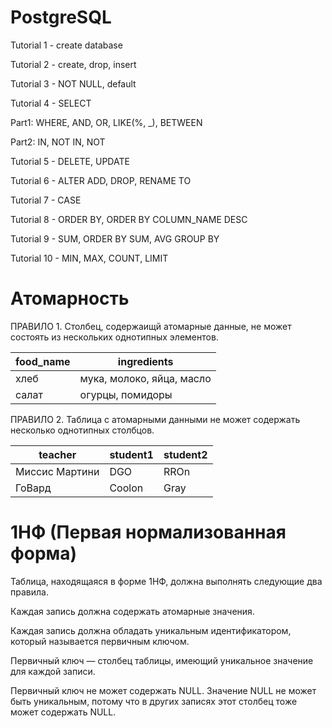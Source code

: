 # PostgreSQL
Tutorial 1 - create database

Tutorial 2 - create, drop, insert

Tutorial 3 - NOT NULL, default

Tutorial 4 - SELECT

Part1: WHERE, AND, OR, LIKE(%, _), BETWEEN

Part2: IN, NOT IN, NOT

Tutorial 5 - DELETE, UPDATE

Tutorial 6 - ALTER ADD, DROP, RENAME TO 

Tutorial 7 - CASE 

Tutorial 8 - ORDER BY, ORDER BY COLUMN_NAME DESC

Tutorial 9 - SUM, ORDER BY SUM, AVG GROUP BY

Tutorial 10 - MIN, MAX, COUNT, LIMIT

# Атомарность

ПРАВИЛО 1. Столбец, содержаищй атомарные данные, не может состоять из нескольких однотипных элементов.

| food_name	| ingredients | 
| ------------- | ------------- |
| хлеб |	мука, молоко, яйца, масло |
| салат |	огурцы, помидоры |

ПРАВИЛО 2. Таблица с атомарными данными не может содержать несколько однотипных столбцов.

| teacher	| student1 | student2 | 
| ------------- | ------------- |------------- |
| Миссис Мартини |	DGO |  RROn |
| ГоВард |	Coolon | Gray |


# 1НФ (Первая нормализованная форма)

Таблица, находящаяся в форме 1НФ, должна выполнять следующие два правила.

Каждая запись должна содержать атомарные значения.

Каждая запись должна обладать уникальным идентификатором, который называется первичным ключом.

Первичный ключ — столбец таблицы, имеющий уникальное значение для каждой записи.

Первичный ключ не может содержать NULL. Значение NULL не может быть уникальным, потому что в других записях этот столбец тоже может содержать NULL.

